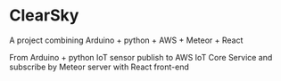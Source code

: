 # ClearSky
A project combining Arduino + python + AWS + Meteor + React

From Arduino + python IoT sensor publish to AWS IoT Core Service and subscribe by Meteor server with React front-end  

